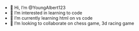 - 👋 Hi, I’m @YoungAlbert123
- 👀 I’m interested in learning to code
- 🌱 I’m currently learning html on vs code
- 💞️ I’m looking to collaborate on chess game, 3d racing game

<!---
YoungAlbert123/YoungAlbert123 is a ✨ special ✨ repository because its `README.md` (this file) appears on your GitHub profile.
You can click the Preview link to take a look at your changes.
--->
